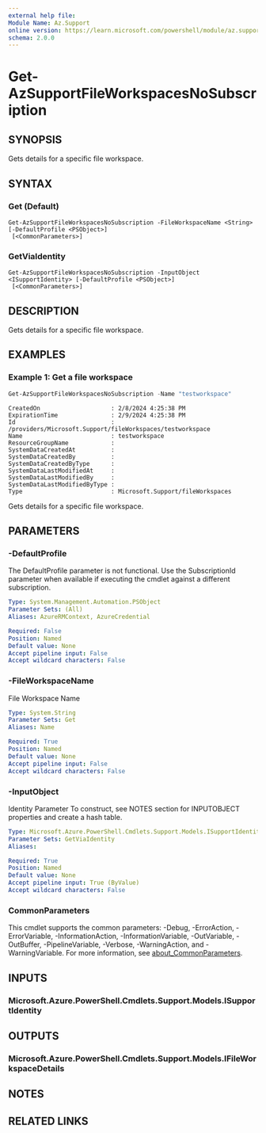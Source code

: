 ```yaml
---
external help file:
Module Name: Az.Support
online version: https://learn.microsoft.com/powershell/module/az.support/get-azsupportfileworkspacesnosubscription
schema: 2.0.0
---
```


# Get-AzSupportFileWorkspacesNoSubscription

## SYNOPSIS
Gets details for a specific file workspace.

## SYNTAX

### Get (Default)
```
Get-AzSupportFileWorkspacesNoSubscription -FileWorkspaceName <String> [-DefaultProfile <PSObject>]
 [<CommonParameters>]
```

### GetViaIdentity
```
Get-AzSupportFileWorkspacesNoSubscription -InputObject <ISupportIdentity> [-DefaultProfile <PSObject>]
 [<CommonParameters>]
```

## DESCRIPTION
Gets details for a specific file workspace.

## EXAMPLES

### Example 1: Get a file workspace
```powershell
Get-AzSupportFileWorkspacesNoSubscription -Name "testworkspace"
```

```output
CreatedOn                    : 2/8/2024 4:25:38 PM
ExpirationTime               : 2/9/2024 4:25:38 PM
Id                           : /providers/Microsoft.Support/fileWorkspaces/testworkspace
Name                         : testworkspace
ResourceGroupName            :
SystemDataCreatedAt          :
SystemDataCreatedBy          :
SystemDataCreatedByType      :
SystemDataLastModifiedAt     :
SystemDataLastModifiedBy     :
SystemDataLastModifiedByType :
Type                         : Microsoft.Support/fileWorkspaces
```

Gets details for a specific file workspace.

## PARAMETERS

### -DefaultProfile
The DefaultProfile parameter is not functional.
Use the SubscriptionId parameter when available if executing the cmdlet against a different subscription.

```yaml
Type: System.Management.Automation.PSObject
Parameter Sets: (All)
Aliases: AzureRMContext, AzureCredential

Required: False
Position: Named
Default value: None
Accept pipeline input: False
Accept wildcard characters: False
```

### -FileWorkspaceName
File Workspace Name

```yaml
Type: System.String
Parameter Sets: Get
Aliases: Name

Required: True
Position: Named
Default value: None
Accept pipeline input: False
Accept wildcard characters: False
```

### -InputObject
Identity Parameter
To construct, see NOTES section for INPUTOBJECT properties and create a hash table.

```yaml
Type: Microsoft.Azure.PowerShell.Cmdlets.Support.Models.ISupportIdentity
Parameter Sets: GetViaIdentity
Aliases:

Required: True
Position: Named
Default value: None
Accept pipeline input: True (ByValue)
Accept wildcard characters: False
```

### CommonParameters
This cmdlet supports the common parameters: -Debug, -ErrorAction, -ErrorVariable, -InformationAction, -InformationVariable, -OutVariable, -OutBuffer, -PipelineVariable, -Verbose, -WarningAction, and -WarningVariable. For more information, see [about_CommonParameters](http://go.microsoft.com/fwlink/?LinkID=113216).

## INPUTS

### Microsoft.Azure.PowerShell.Cmdlets.Support.Models.ISupportIdentity

## OUTPUTS

### Microsoft.Azure.PowerShell.Cmdlets.Support.Models.IFileWorkspaceDetails

## NOTES

## RELATED LINKS

